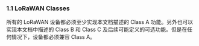 
### 1.1 LoRaWAN Classes

所有的 LoRaWAN 设备都必须至少实现本文档描述的 Class A 功能。另外也可以实现本文档中描述的 Class B 和 Class C 及后续可能定义的可选功能。但是在任何情况下，设备都必须兼容 Class A。

